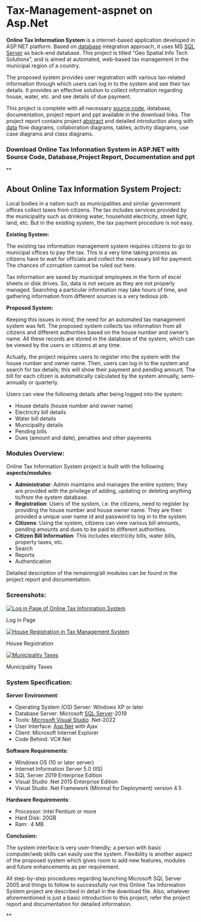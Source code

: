 # Tax-Management-aspnet on Asp.Net

**Online Tax Information System** is a internet-based application developed in ASP.NET platform. Based on [database](https://www.codewithc.com/database-management-system-project-c-wxwidgets/) integration approach, it uses MS [SQL Server](https://www.codewithc.com/best-way-to-connect-a-c-c-application-to-a-old-sql-server-database/) as back-end database. This project is titled “Geo Spatial Info Tech Solutions”, and is aimed at automated, web-based tax management in the municipal region of a country.

The proposed system provides user registration with various tax-related information through which users can log in to the system and see their tax details. It provides an effective solution to collect information regarding house, water, etc. and see details of due payment.

This project is complete with all necessary [source code](https://www.codewithc.com/c-projects-with-source-code/), database, documentation, project report and ppt available in the download links. The project report contains project [abstract](https://www.codewithc.com/abstract-base-class-with-metaclass-python-programming/) and detailed introduction along with [data](https://www.codewithc.com/data-visualization-java-project/) flow diagrams, collaboration diagrams, tables, activity diagrams, use case diagrams and class diagrams.

### Download Online Tax Information System in ASP.NET with **Source Code, Database,Project Report, Documentation and ppt**

**



About Online Tax Information System Project:
--------------------------------------------

Local bodies in a nation such as municipalities and similar government offices collect taxes from citizens. The tax includes services provided by the municipality such as drinking water, household electricity, street light, land, etc. But in the existing system, the tax payment procedure is not easy.

**Existing System:**

The existing tax information management system requires citizens to go to municipal offices to pay the tax. This is a very time taking process as citizens have to wait for officials and collect the necessary bill for payment. The chances of corruption cannot be ruled out here.

Tax information are saved by municipal employees in the form of excel sheets or disk drives. So, data is not secure as they are not properly managed. Searching a particular information may take hours of time, and gathering information from different sources is a very tedious job.

**Proposed System:**

Keeping this issues in mind, the need for an automated tax management system was felt. The proposed system collects tax information from all citizens and different authorities based on the house number and owner’s name. All these records are stored in the database of the system, which can be viewed by the users or citizens at any time.

Actually, the project requires users to register into the system with the house number and owner name. Then, users can log in to the system and search for tax details; this will show their payment and pending amount. The bill for each citizen is automatically calculated by the system annually, semi-annually or quarterly.

Users can view the following details after being logged into the system:

*   House details (house number and owner name)
*   Electricity bill  details
*   Water bill details
*   Municipality details
*   Pending bills
*   Dues (amount and date), penalties and other payments

### Modules Overview:

Online Tax Information System project is built with the following **aspects/modules**:

*   **Administrator**: Admin maintains and manages the entire system; they are provided with the privilege of adding, updating or deleting anything to/from the system database.
*   **Registration**: Users of the system, i.e. the citizens, need to register by providing the house number and house owner name. They are then provided a unique user name id and password to log in to the system.
*   **Citizens**: Using the system, citizens can view various bill amounts, pending amounts and dues to be paid to different authorities.
*   **Citizen Bill Information**: This includes         electricity bills, water bills, property taxes, etc.
*   Search
*   Reports
*   Authentication

Detailed description of the remaining/all modules can be found in the project report and documentation.

### Screenshots:

[![Log in Page of Online Tax Information System](https://www.codewithc.com/wp-content/uploads/2015/01/OTIS-log-in-page.png)](https://www.codewithc.com/wp-content/uploads/2015/01/OTIS-log-in-page.png)

Log in Page

[![House Registration in Tax Management System](https://www.codewithc.com/wp-content/uploads/2015/01/OTIS-house-registration.png)](https://www.codewithc.com/wp-content/uploads/2015/01/OTIS-house-registration.png)

House Registration

[![Municipality Taxes](https://www.codewithc.com/wp-content/uploads/2015/01/OTIS-municipality-taxes.png)](https://www.codewithc.com/wp-content/uploads/2015/01/OTIS-municipality-taxes.png)

Municipality Taxes

### System Specification:

**Server Environment**:

*   Operating System (OS) Server: Windows XP or later
*   Database Server: Microsoft [SQL Server](http://en.wikipedia.org/wiki/Microsoft_SQL_Server)\-2019
*   Tools: [Microsoft Visual Studio](https://google.com/microsoft-visual-studio/) .Net-2022
*   User Interface: [Asp.Net](http://en.wikipedia.org/wiki/ASP.NET) with Ajax
*   Client: Microsoft Internet Explorer
*   Code Behind: VC#.Net

**Software Requirements**:

*   Windows OS (10 or later server)
*   Internet Information Server 5.0 (IIS)
*   SQL Server 2019  Enterprise Edition
*   Visual Studio .Net 2015 Enterprise Edition
*   Visual Studio .Net Framework (Minimal for Deployment) version 4.5

**Hardware Requirements**:

*   Processor: Intel Pentium or more
*   Hard Disk: 20GB
*   Ram:  4 MB


**Conclusion:**

The system interface is very user-friendly; a person with basic computer/web skills can easily use the system. Flexibility is another aspect of the proposed system which gives room to add new features, modules and future enhancements as per requirement.

All step-by-step procedures regarding launching Microsoft SQL Server 2005 and things to follow to successfully run this Online Tax Information System project are described in detail in the download file. Also, whatever aforementioned is just a basic introduction to this project; refer the project report and documentation for detailed information.

**
